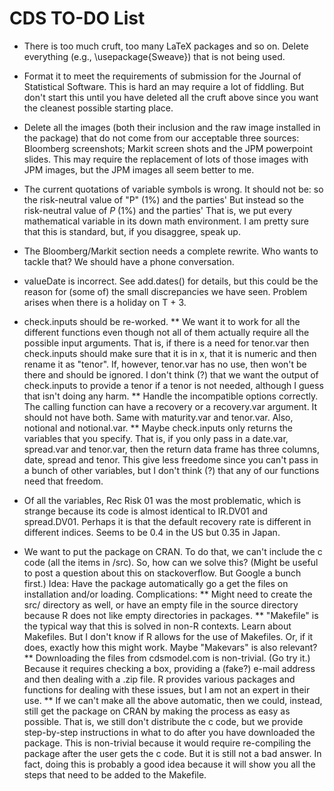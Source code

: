 CDS TO-DO List
========================================================
* There is too much cruft, too many LaTeX packages and so on. Delete everything (e.g., \usepackage{Sweave}) that is not being used.

* Format it to meet the requirements of submission for the Journal of Statistical Software. This is hard an may require a lot of fiddling. But don't start this until you have deleted all the cruft above since you want the cleanest possible starting place.

* Delete all the images (both their inclusion and the raw image installed in the package) that do not come from our acceptable three sources: Bloomberg screenshots; Markit screen shots and the JPM powerpoint slides. This may require the replacement of lots of those images with JPM images, but the JPM images all seem better to me.

* The current quotations of variable symbols is wrong. It should not be:
  so the risk-neutral value of "P" (1\%) and the parties'
But instead
  so the risk-neutral value of $P$ (1\%) and the parties'
That is, we put every mathematical variable in its down math environment. I am pretty sure that this is standard, but, if you disaggree, speak up.
* The Bloomberg/Markit section needs a complete rewrite. Who wants to tackle that? We should have a phone conversation.


* valueDate is incorrect. See add.dates() for details, but this could be the reason for (some of) the small discrepancies we have seen. Problem arises when there is a holiday on T + 3.

* check.inputs should be re-worked. 
** We want it to work for all the different functions even though not all of them actually require all the possible input arguments. That is, if there is a need for tenor.var then check.inputs should make sure that it is in x, that it is numeric and then rename it as "tenor". If, however, tenor.var has no use, then won't be there and should be ignored. I don't think (?) that we want the output of check.inputs to provide a tenor if a tenor is not needed, although I guess that isn't doing any harm.
** Handle the incompatible options correctly. The calling function can have a recovery or a recovery.var argument. It should not have both. Same with maturity.var and tenor.var. Also, notional and notional.var.
** Maybe check.inputs only returns the variables that you specify. That is, if you only pass in a date.var, spread.var and tenor.var, then the return data frame has three columns, date, spread and tenor. This give less freedome since you can't pass in a bunch of other variables, but I don't think (?) that any of our functions need that freedom.

* Of all the variables, Rec Risk 01 was the most problematic, which is strange because its code is almost identical to IR.DV01 and spread.DV01. Perhaps it is that the default recovery rate is different in different indices. Seems to be 0.4 in the US but 0.35 in Japan.



* We want to put the package on CRAN. To do that, we can't include the c code (all the items in /src). So, how can we solve this? (Might be useful to post a question about this on stackoverflow. But Google a bunch first.) Idea: Have the package automatically go a get the files on installation and/or loading. Complications:
** Might need to create the src/ directory as well, or have an empty file in the source directory because R does not like empty directories in packages.
** "Makefile" is the typical way that this is solved in non-R contexts. Learn about Makefiles. But I don't know if R allows for the use of Makefiles. Or, if it does, exactly how this might work. Maybe "Makevars" is also relevant?
** Downloading the files from cdsmodel.com is non-trivial. (Go try it.) Because it requires checking a box, providing a (fake?) e-mail address and then dealing with a .zip file. R provides various packages and functions for dealing with these issues, but I am not an expert in their use.
** If we can't make all the above automatic, then we could, instead, still get the package on CRAN by making the process as easy as possible. That is, we still don't distribute the c code, but we provide step-by-step instructions in what to do after you have downloaded the package. This is non-trivial because it would require re-compiling the package after the user gets the c code. But it is still not a bad answer. In fact, doing this is probably a good idea because it will show you all the steps that need to be added to the Makefile.




